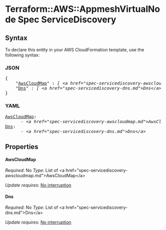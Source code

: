 # Terraform::AWS::AppmeshVirtualNode Spec ServiceDiscovery

## Syntax

To declare this entity in your AWS CloudFormation template, use the following syntax:

### JSON

<pre>
{
    "<a href="#awscloudmap" title="AwsCloudMap">AwsCloudMap</a>" : <i>[ &lt;a href=&#34;spec-servicediscovery-awscloudmap.md&#34;&gt;AwsCloudMap&lt;/a&gt;, ... ]</i>,
    "<a href="#dns" title="Dns">Dns</a>" : <i>[ &lt;a href=&#34;spec-servicediscovery-dns.md&#34;&gt;Dns&lt;/a&gt;, ... ]</i>
}
</pre>

### YAML

<pre>
<a href="#awscloudmap" title="AwsCloudMap">AwsCloudMap</a>: <i>
      - &lt;a href=&#34;spec-servicediscovery-awscloudmap.md&#34;&gt;AwsCloudMap&lt;/a&gt;</i>
<a href="#dns" title="Dns">Dns</a>: <i>
      - &lt;a href=&#34;spec-servicediscovery-dns.md&#34;&gt;Dns&lt;/a&gt;</i>
</pre>

## Properties

#### AwsCloudMap

_Required_: No
_Type_: List of &lt;a href=&#34;spec-servicediscovery-awscloudmap.md&#34;&gt;AwsCloudMap&lt;/a&gt;

_Update requires_: [No interruption](https://docs.aws.amazon.com/AWSCloudFormation/latest/UserGuide/using-cfn-updating-stacks-update-behaviors.html#update-no-interrupt)

#### Dns

_Required_: No
_Type_: List of &lt;a href=&#34;spec-servicediscovery-dns.md&#34;&gt;Dns&lt;/a&gt;

_Update requires_: [No interruption](https://docs.aws.amazon.com/AWSCloudFormation/latest/UserGuide/using-cfn-updating-stacks-update-behaviors.html#update-no-interrupt)

